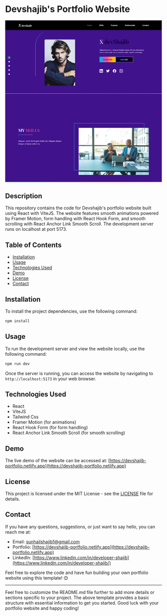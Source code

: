 # Devshajib's Portfolio Website

<img src="./src/assets/React-Portfolio.png">

## Description

This repository contains the code for Devshajib's portfolio website built using React with ViteJS. The website features smooth animations powered by Framer Motion, form handling with React Hook Form, and smooth scrolling with React Anchor Link Smooth Scroll. The development server runs on localhost at port 5173.

## Table of Contents

- [Installation](#installation)
- [Usage](#usage)
- [Technologies Used](#technologies-used)
- [Demo](#demo)
- [License](#license)
- [Contact](#contact)

## Installation

To install the project dependencies, use the following command:

```bash
npm install
```

## Usage

To run the development server and view the website locally, use the following command:

```bash
npm run dev
```

Once the server is running, you can access the website by navigating to `http://localhost:5173` in your web browser.

## Technologies Used

- React
- ViteJS
- Tailwind Css
- Framer Motion (for animations)
- React Hook Form (for form handling)
- React Anchor Link Smooth Scroll (for smooth scrolling)

## Demo

The live demo of the website can be accessed at: [https://devshajib-portfolio.netlify.app](https://devshajib-portfolio.netlify.app)


## License

This project is licensed under the MIT License - see the [LICENSE](LICENSE) file for details.

## Contact

If you have any questions, suggestions, or just want to say hello, you can reach me at:

- Email: sunhailshajib1@gmail.com
- Portfolio: [https://devshajib-portfolio.netlify.app](https://devshajib-portfolio.netlify.app)
- LinkedIn: [https://www.linkedin.com/in/developer-shajib](https://www.linkedin.com/in/developer-shajib/)

Feel free to explore the code and have fun building your own portfolio website using this template! 😊

---

Feel free to customize the README.md file further to add more details or sections specific to your project. The above template provides a basic structure with essential information to get you started. Good luck with your portfolio website and happy coding!
